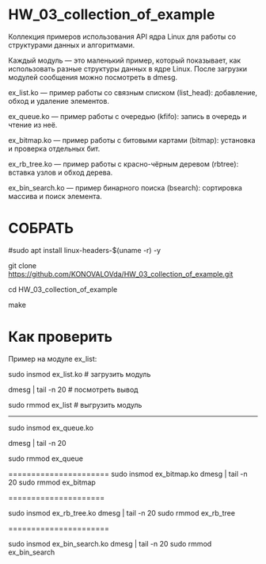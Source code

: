 # HW_03_collection_of_example

Коллекция примеров использования API ядра Linux для работы со структурами данных и алгоритмами.

Каждый модуль — это маленький пример, который показывает, как использовать разные структуры данных в ядре Linux.
После загрузки модулей сообщения можно посмотреть в dmesg.

ex_list.ko — пример работы со связным списком (list_head):
добавление, обход и удаление элементов.

ex_queue.ko — пример работы с очередью (kfifo):
запись в очередь и чтение из неё.

ex_bitmap.ko — пример работы с битовыми картами (bitmap):
установка и проверка отдельных бит.

ex_rb_tree.ko — пример работы с красно-чёрным деревом (rbtree):
вставка узлов и обход дерева.

ex_bin_search.ko — пример бинарного поиска (bsearch):
сортировка массива и поиск элемента.

# СОБРАТЬ 

#sudo apt install linux-headers-$(uname -r) -y

git clone https://github.com/KONOVALOVda/HW_03_collection_of_example.git

cd HW_03_collection_of_example

make

# Как проверить

Пример на модуле ex_list:

sudo insmod ex_list.ko       # загрузить модуль


dmesg | tail -n 20           # посмотреть вывод


sudo rmmod ex_list           # выгрузить модуль


-------------------------------------------------------

sudo insmod ex_queue.ko

dmesg | tail -n 20

sudo rmmod ex_queue

======================
sudo insmod ex_bitmap.ko
dmesg | tail -n 20
sudo rmmod ex_bitmap

=====================

sudo insmod ex_rb_tree.ko
dmesg | tail -n 20
sudo rmmod ex_rb_tree

======================

sudo insmod ex_bin_search.ko
dmesg | tail -n 20
sudo rmmod ex_bin_search
